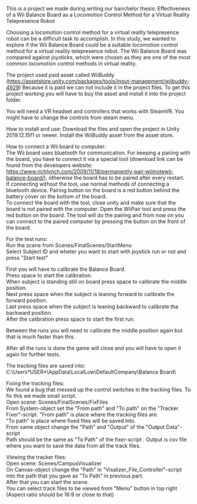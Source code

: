 This is a project we made during writing our banchelor thesis: Effectiveness of a Wii Balance Board as a Locomotion Control Method for a Virtual Reality Telepresence Robot

Choosing  a  locomotion  control  method  for  a  virtual  reality  telepresence  robot
can  be  a  difficult  task  to  accomplish.   In  this  study,  we  wanted  to  explore  if
the  Wii  Balance  Board  could  be  a  suitable  locomotion  control  method  for  a
virtual reality telepresence robot. The Wii Balance Board was compared against 
joysticks,  which  were  chosen  as  they  are  one  of  the  most  common  locomotion 
control methods in virtual reality.

The project used paid asset called WiiBuddy (https://assetstore.unity.com/packages/tools/input-management/wiibuddy-4929)
Because it is paid we can not include it in the project files.
To get this project working you will have to buy the asset and install it into the project folder.

You will need a VR headset and controllers that works with SteamVR. You might have to change the controls from steam menu.

How to install and use:
Download the files and open the project in Unity 2019.12.15f1 or newer.
Install the WiiBuddy asset from the asset store.

How to connect a Wii board to computer:  
The Wii board uses bluetooth for communication. For keeping a pairing with the board, you have to connect it via a special tool (download link can be found from the developers website: https://www.richlynch.com/2009/11/18/permanently-pair-wiimotewii-balance-board/), otherwise the board has to be paired after every restart.  
If connecting without the tool, use normal methods of connecting a bluetooth device. Pairing button on the board is a red button behind the battery cover on the bottom of the board.  
To connect the board with the tool, close unity and make sure that the board is not paired with the computer. Open the WiiPair tool and press the red button on the board. The tool will do the pairing and from now on you can connect to the paired computer by pressing the button on the front of the board.

For the test runs:  
Run the scene from Scenes/FinalScenes/StartMenu  
Select Subject ID and wheter you want to start with joystick run or not and press "Start test"  

First you will have to calibrate the Balance Board.  
Press space to start the calibration.  
When subject is standing still on board press space to calibrate the middle position.  
Next press space when the subject is leaning forward to calibrate the forward position.  
Last press space when the subject is leaning backward to calibrate tha backward position.  
After the calibration press space to start the first run.  

Between the runs you will need to calibrate the middle position again but that is much faster than this.

After all the runs is done the game will close and you will have to open it again for further tests.

The tracking files are saved into: 
C:\Users\*USER*\AppData\LocalLow\DefaultCompany\Balance Board\

Fixing the tracking files:  
We found a bug that messed up the control switches in the tracking files. To fix this we made small script.  
Open scene: Scenes/FinalScenes/FixFiles  
From System-object set the "From path" and "To path" on the "Tracker Fixer"-script.
  "From path" is place where the tracking files are.  
  "To path" is place where fixed files will be saved into.  
From same object change the "Path" and "Output" of the "Output Data"-script  
  Path should be the same as "To Path" of the fixer-script  .
  Output is csv file where you want to save the data from all the track files.

Viewing the tracker files:  
Open scene: Scenes/CampusVisualizer  
On Canvas-object change the "Path" in "Visalizer_File_Controller"-script into the path that you gave as "To Path" in previous part.  
After that you can start the scene.  
You can select track files to be viewed from "Menu" button in top right (Aspect ratio should be 16:9 or close to that)
